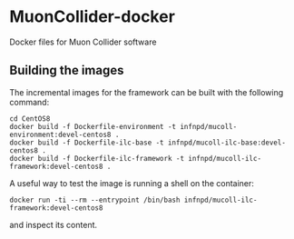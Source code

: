 # MuonCollider-docker
Docker files for Muon Collider software

## Building the images
The incremental images for the framework can be built with the following command:
```
cd CentOS8
docker build -f Dockerfile-environment -t infnpd/mucoll-environment:devel-centos8 .
docker build -f Dockerfile-ilc-base -t infnpd/mucoll-ilc-base:devel-centos8 .
docker build -f Dockerfile-ilc-framework -t infnpd/mucoll-ilc-framework:devel-centos8 .
```

A useful way to test the image is running a shell on the container:
```
docker run -ti --rm --entrypoint /bin/bash infnpd/mucoll-ilc-framework:devel-centos8
```
and inspect its content.

